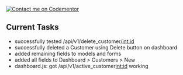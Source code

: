 [![Contact me on Codementor](https://www.codementor.io/m-badges/boonecabal/im-a-cm-b.svg)](https://www.codementor.io/@boonecabal?refer=badge)

## Current Tasks

* successfully tested /api/v1/delete_customer/<int:id>
* successfully deleted a Customer using Delete button on dashboard
* added remaining fields to models and forms
* added all fields to Dashboard > Customers > New
* dashboard.js: got /api/v1/active_customer<int:id> working